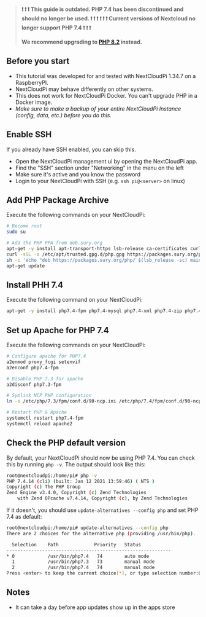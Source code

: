 
> **❗ ❗ ❗ This guide is outdated. PHP 7.4 has been discontinued and should no longer be used. ❗ ❗ ❗**
> **❗ ❗ ❗ Current versions of Nextcloud no longer support PHP 7.4 ❗ ❗ ❗**
> 
> **We recommend upgrading to [PHP 8.2](./Upgrade-to-PHP-8.2) instead.**


## Before you start
- This tutorial was developed for and tested with NextCloudPi 1.34.7 on a RaspberryPI.
- NextCloudPi may behave differently on other systems.
- This does not work for NextCloudPi Docker. You can't upgrade PHP in a Docker image.
- _Make sure to make a backup of your entire NextCloudPi Instance (config, data, etc.) before you do this._

## Enable SSH
If you already have SSH enabled, you can skip this.

- Open the NextCloudPi management ui by opening the NextCloudPi app.
- Find the "SSH" section under "Networking" in the menu on the left
- Make sure it's active and you know the password
- Login to your NextCloudPi with SSH (e.g. `ssh pi@<server>` on linux)


## Add PHP Package Archive
Execute the following commands on your NextCloudPi:

```bash
# Become root
sudo su

# Add the PHP PPA from deb.sury.org
apt-get -y install apt-transport-https lsb-release ca-certificates curl
curl -sSL -o /etc/apt/trusted.gpg.d/php.gpg https://packages.sury.org/php/apt.gpg
sh -c 'echo "deb https://packages.sury.org/php/ $(lsb_release -sc) main" > /etc/apt/sources.list.d/php.list'
apt-get update
```


## Install PHH 7.4
Execute the following command on your NextCloudPi:

```bash
apt-get -y install php7.4-fpm php7.4-mysql php7.4-xml php7.4-zip php7.4-mbstring php7.4-gd php7.4-curl php7.4-redis php7.4-intl php7.4-bcmath php7.4-gmp php7.4-imagick imagemagick
```


## Set up Apache for PHP 7.4
Execute the following commands on your NextCloudPi:

```bash
# Configure apache for PHP7.4
a2enmod proxy_fcgi setenvif
a2enconf php7.4-fpm

# Disable PHP 7.3 for apache
a2disconf php7.3-fpm

# Symlink NCP PHP configuration
ln -s /etc/php/7.3/fpm/conf.d/90-ncp.ini /etc/php/7.4/fpm/conf.d/90-ncp.ini

# Restart PHP & Apache
systemctl restart php7.4-fpm
systemctl reload apache2
```

## Check the PHP default version
By default, your NextCloudPi should now be using PHP 7.4.
You can check this by running `php -v`. The output should look like this:
```bash
root@nextcloudpi:/home/pi# php -v
PHP 7.4.14 (cli) (built: Jan 12 2021 13:59:46) ( NTS )
Copyright (c) The PHP Group
Zend Engine v3.4.0, Copyright (c) Zend Technologies
    with Zend OPcache v7.4.14, Copyright (c), by Zend Technologies
```

If it doesn't, you should use `update-alternatives --config php` and set PHP 7.4 as default:
```bash
root@nextcloudpi:/home/pi# update-alternatives --config php
There are 2 choices for the alternative php (providing /usr/bin/php).

  Selection    Path             Priority   Status
------------------------------------------------------------
* 0            /usr/bin/php7.4   74        auto mode
  1            /usr/bin/php7.3   73        manual mode
  2            /usr/bin/php7.4   74        manual mode
Press <enter> to keep the current choice[*], or type selection number:0
```

## Notes
- It can take a day before app updates show up in the apps store